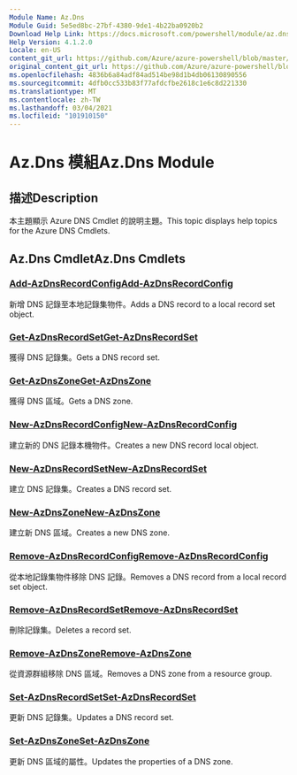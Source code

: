 ```yaml
---
Module Name: Az.Dns
Module Guid: 5e5ed8bc-27bf-4380-9de1-4b22ba0920b2
Download Help Link: https://docs.microsoft.com/powershell/module/az.dns
Help Version: 4.1.2.0
Locale: en-US
content_git_url: https://github.com/Azure/azure-powershell/blob/master/src/Dns/Dns/help/Az.DNS.md
original_content_git_url: https://github.com/Azure/azure-powershell/blob/master/src/Dns/Dns/help/Az.DNS.md
ms.openlocfilehash: 4836b6a84adf84ad514be98d1b4db06130890556
ms.sourcegitcommit: 4dfb0cc533b83f77afdcfbe2618c1e6c8d221330
ms.translationtype: MT
ms.contentlocale: zh-TW
ms.lasthandoff: 03/04/2021
ms.locfileid: "101910150"
---
```

# <span data-ttu-id="473ef-101">Az.Dns 模組</span><span class="sxs-lookup"><span data-stu-id="473ef-101">Az.Dns Module</span></span>
## <span data-ttu-id="473ef-102">描述</span><span class="sxs-lookup"><span data-stu-id="473ef-102">Description</span></span>
<span data-ttu-id="473ef-103">本主題顯示 Azure DNS Cmdlet 的說明主題。</span><span class="sxs-lookup"><span data-stu-id="473ef-103">This topic displays help topics for the Azure DNS Cmdlets.</span></span>

## <span data-ttu-id="473ef-104">Az.Dns Cmdlet</span><span class="sxs-lookup"><span data-stu-id="473ef-104">Az.Dns Cmdlets</span></span>
### [<span data-ttu-id="473ef-105">Add-AzDnsRecordConfig</span><span class="sxs-lookup"><span data-stu-id="473ef-105">Add-AzDnsRecordConfig</span></span>](Add-AzDnsRecordConfig.md)
<span data-ttu-id="473ef-106">新增 DNS 記錄至本地記錄集物件。</span><span class="sxs-lookup"><span data-stu-id="473ef-106">Adds a DNS record to a local record set object.</span></span>

### [<span data-ttu-id="473ef-107">Get-AzDnsRecordSet</span><span class="sxs-lookup"><span data-stu-id="473ef-107">Get-AzDnsRecordSet</span></span>](Get-AzDnsRecordSet.md)
<span data-ttu-id="473ef-108">獲得 DNS 記錄集。</span><span class="sxs-lookup"><span data-stu-id="473ef-108">Gets a DNS record set.</span></span>

### [<span data-ttu-id="473ef-109">Get-AzDnsZone</span><span class="sxs-lookup"><span data-stu-id="473ef-109">Get-AzDnsZone</span></span>](Get-AzDnsZone.md)
<span data-ttu-id="473ef-110">獲得 DNS 區域。</span><span class="sxs-lookup"><span data-stu-id="473ef-110">Gets a DNS zone.</span></span>

### [<span data-ttu-id="473ef-111">New-AzDnsRecordConfig</span><span class="sxs-lookup"><span data-stu-id="473ef-111">New-AzDnsRecordConfig</span></span>](New-AzDnsRecordConfig.md)
<span data-ttu-id="473ef-112">建立新的 DNS 記錄本機物件。</span><span class="sxs-lookup"><span data-stu-id="473ef-112">Creates a new DNS record local object.</span></span>

### [<span data-ttu-id="473ef-113">New-AzDnsRecordSet</span><span class="sxs-lookup"><span data-stu-id="473ef-113">New-AzDnsRecordSet</span></span>](New-AzDnsRecordSet.md)
<span data-ttu-id="473ef-114">建立 DNS 記錄集。</span><span class="sxs-lookup"><span data-stu-id="473ef-114">Creates a DNS record set.</span></span>

### [<span data-ttu-id="473ef-115">New-AzDnsZone</span><span class="sxs-lookup"><span data-stu-id="473ef-115">New-AzDnsZone</span></span>](New-AzDnsZone.md)
<span data-ttu-id="473ef-116">建立新 DNS 區域。</span><span class="sxs-lookup"><span data-stu-id="473ef-116">Creates a new DNS zone.</span></span>

### [<span data-ttu-id="473ef-117">Remove-AzDnsRecordConfig</span><span class="sxs-lookup"><span data-stu-id="473ef-117">Remove-AzDnsRecordConfig</span></span>](Remove-AzDnsRecordConfig.md)
<span data-ttu-id="473ef-118">從本地記錄集物件移除 DNS 記錄。</span><span class="sxs-lookup"><span data-stu-id="473ef-118">Removes a DNS record from a local record set object.</span></span>

### [<span data-ttu-id="473ef-119">Remove-AzDnsRecordSet</span><span class="sxs-lookup"><span data-stu-id="473ef-119">Remove-AzDnsRecordSet</span></span>](Remove-AzDnsRecordSet.md)
<span data-ttu-id="473ef-120">刪除記錄集。</span><span class="sxs-lookup"><span data-stu-id="473ef-120">Deletes a record set.</span></span>

### [<span data-ttu-id="473ef-121">Remove-AzDnsZone</span><span class="sxs-lookup"><span data-stu-id="473ef-121">Remove-AzDnsZone</span></span>](Remove-AzDnsZone.md)
<span data-ttu-id="473ef-122">從資源群組移除 DNS 區域。</span><span class="sxs-lookup"><span data-stu-id="473ef-122">Removes a DNS zone from a resource group.</span></span>

### [<span data-ttu-id="473ef-123">Set-AzDnsRecordSet</span><span class="sxs-lookup"><span data-stu-id="473ef-123">Set-AzDnsRecordSet</span></span>](Set-AzDnsRecordSet.md)
<span data-ttu-id="473ef-124">更新 DNS 記錄集。</span><span class="sxs-lookup"><span data-stu-id="473ef-124">Updates a DNS record set.</span></span>

### [<span data-ttu-id="473ef-125">Set-AzDnsZone</span><span class="sxs-lookup"><span data-stu-id="473ef-125">Set-AzDnsZone</span></span>](Set-AzDnsZone.md)
<span data-ttu-id="473ef-126">更新 DNS 區域的屬性。</span><span class="sxs-lookup"><span data-stu-id="473ef-126">Updates the properties of a DNS zone.</span></span>

